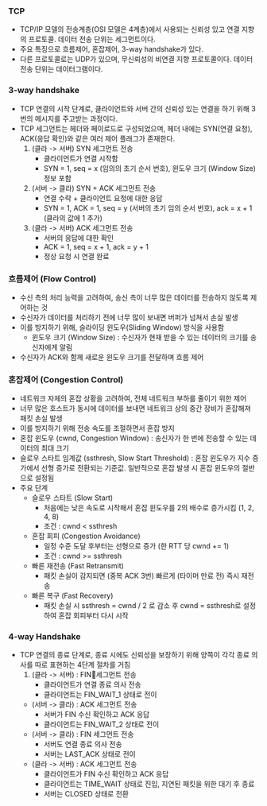 ### TCP
- TCP/IP 모델의 전송계층(OSI 모델은 4계층)에서 사용되는 신뢰성 있고 연결 지향의 프로토콜. 데이터 전송 단위는 세그먼트이다.
- 주요 특징으로 흐름제어, 혼잡제어, 3-way handshake가 있다.
- 다른 프로토콜로는 UDP가 있으며, 무신뢰성의 비연결 지향 프로토콜이다. 데이터 전송 단위는 데이터그램이다.

### 3-way handshake
- TCP 연결의 시작 단계로, 클라이언트와 서버 간의 신뢰성 있는 연결을 하기 위해 3번의 메시지를 주고받는 과정이다.
- TCP 세그먼트는 헤더와 페이로드로 구성되었으며, 헤더 내에는 SYN(연결 요청), ACK(응답 확인)와 같은 여러 제어 플래그가 존재한다.
	1. (클라 -> 서버) SYN 세그먼트 전송
		- 클라이언트가 연결 시작함
		- SYN = 1, seq = x (임의의 초기 순서 번호), 윈도우 크기 (Window Size) 정보 포함
	2. (서버 -> 클라) SYN + ACK 세그먼트 전송
		- 연결 수락 + 클라이언트 요청에 대한 응답
		- SYN = 1, ACK = 1, seq = y (서버의 초기 임의 순서 번호), ack = x + 1 (클라의 값에 1 추가)
	3. (클라 -> 서버) ACK 세그먼트 전송
		- 서버의 응답에 대한 확인
		- ACK = 1, seq = x + 1, ack = y + 1
		- 정상 요청 시 연결 완료

### 흐름제어 (Flow Control)
- 수신 측의 처리 능력을 고려하여, 송신 측이 너무 많은 데이터를 전송하지 않도록 제어하는 것
- 수신자가 데이터를 처리하기 전에 너무 많이 보내면 버퍼가 넘쳐서 손실 발생
- 이를 방지하기 위해, 슬라이딩 윈도우(Sliding Window) 방식을 사용함
	- 윈도우 크기 (Window Size) : 수신자가 현재 받을 수 있는 데이터의 크기를 송신자에게 알림
- 수신자가 ACK와 함께 새로운 윈도우 크기를 전달하며 흐름 제어

### 혼잡제어 (Congestion Control)
- 네트워크 자체의 혼잡 상황을 고려하여, 전체 네트워크 부하를 줄이기 위한 제어
- 너무 많은 호스트가 동시에 데이터를 보내면 네트워크 상의 중간 장비가 혼잡해져 패킷 손실 발생
- 이를 방지하기 위해 전송 속도를 조절하면서 혼잡 방지
- 혼잡 윈도우 (cwnd, Congestion Window) : 송신자가 한 번에 전송할 수 있는 데이터의 최대 크기
- 슬로우 스타트 임계값 (ssthresh, Slow Start Threshold) : 혼잡 윈도우가 지수 증가에서 선형 증가로 전환되는 기준값. 일반적으로 혼잡 발생 시 혼잡 윈도우의 절반으로 설정됨
- 주요 단계
	- 슬로우 스타트 (Slow Start)
		- 처음에는 낮은 속도로 시작해서 혼잡 윈도우를 2의 배수로 증가시킴 (1, 2, 4, 8)
		- 조건 : cwnd < ssthresh
	- 혼잡 회피 (Congestion Avoidance)
		- 일정 수준 도달 후부터는 선형으로 증가 (한 RTT 당 cwnd += 1)
		- 조건 : cwnd >= ssthresh
	- 빠른 재전송 (Fast Retransmit)
		- 패킷 손실이 감지되면 (중복 ACK 3번) 빠르게 (타이머 만료 전) 즉시 재전송 
	- 빠른 복구 (Fast Recovery)
		- 패킷 손실 시 ssthresh = cwnd / 2 로 감소 후 cwnd = ssthresh로 설정하여 혼잡 회피부터 다시 시작

### 4-way Handshake
- TCP 연결의 종료 단계로, 종료 시에도 신뢰성을 보장하기 위해 양쪽이 각각 종료 의사를 따로 표현하는 4단계 절차를 거침
	1. (클라 -> 서버) : FIN세그먼트 전송
		- 클라이언트가 연결 종료 의사 전송
		- 클라이언트는 FIN_WAIT_1 상태로 전이
	- (서버 -> 클라) : ACK 세그먼트 전송
		- 서버가 FIN 수신 확인하고 ACK 응답
		- 클라이언트는 FIN_WAIT_2 상태로 전이
	- (서버 -> 클라) : FIN 세그먼트 전송
		- 서버도 연결 종료 의사 전송
		- 서버는 LAST_ACK 상태로 전이
	- (클라 -> 서버) : ACK 세그먼트 전송
		- 클라이언트가 FIN 수신 확인하고 ACK 응답
		- 클라이언트는 TIME_WAIT 상태로 진입, 지연된 패킷을 위한 대기 후 종료
		- 서버는 CLOSED 상태로 전환
